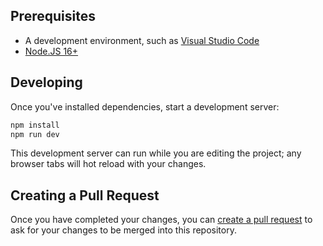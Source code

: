 ## Prerequisites

- A development environment, such as [Visual Studio Code](https://code.visualstudio.com)
- [Node.JS 16+](https://nodejs.org/)

## Developing

Once you've installed dependencies, start a development server:

```bash
npm install
npm run dev
```

This development server can run while you are editing the project; any browser tabs will hot reload with your changes.

## Creating a Pull Request

Once you have completed your changes, you can [create a pull request](https://docs.github.com/en/pull-requests/collaborating-with-pull-requests/proposing-changes-to-your-work-with-pull-requests/creating-a-pull-request-from-a-fork) to ask for your changes to be merged into this repository.
